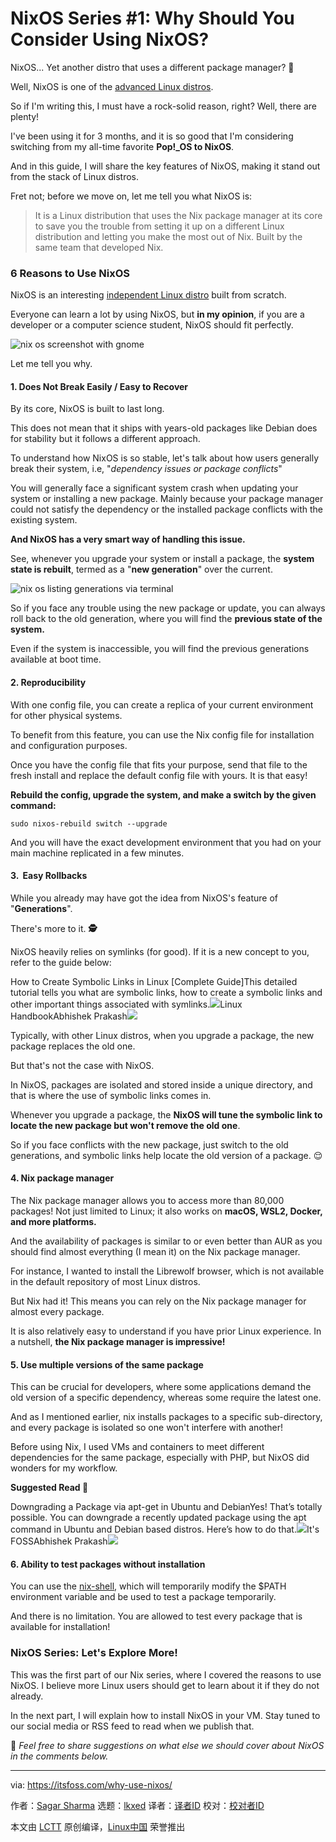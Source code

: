 [#]: subject: "NixOS Series #1: Why Should You Consider Using NixOS?"
[#]: via: "https://itsfoss.com/why-use-nixos/"
[#]: author: "Sagar Sharma https://itsfoss.com/author/sagar/"
[#]: collector: "lkxed"
[#]: translator: " "
[#]: reviewer: " "
[#]: publisher: " "
[#]: url: " "

NixOS Series #1: Why Should You Consider Using NixOS?
======

NixOS... Yet another distro that uses a different package manager? **🤯**

Well, NixOS is one of the [advanced Linux distros][1].

So if I'm writing this, I must have a rock-solid reason, right? Well, there are plenty!

I've been using it for 3 months, and it is so good that I'm considering switching from my all-time favorite **Pop!_OS to NixOS**.

And in this guide, I will share the key features of NixOS, making it stand out from the stack of Linux distros.

Fret not; before we move on, let me tell you what NixOS is:

> It is a Linux distribution that uses the Nix package manager at its core to save you the trouble from setting it up on a different Linux distribution and letting you make the most out of Nix. Built by the same team that developed Nix.

### 6 Reasons to Use NixOS

NixOS is an interesting [independent Linux distro][2] built from scratch.

Everyone can learn a lot by using NixOS, but **in my opinion**, if you are a developer or a computer science student, NixOS should fit perfectly.

![nix os screenshot with gnome][3]

Let me tell you why.

#### 1. Does Not Break Easily / Easy to Recover

By its core, NixOS is built to last long.

This does not mean that it ships with years-old packages like Debian does for stability but it follows a different approach.

To understand how NixOS is so stable, let's talk about how users generally break their system, i.e, "_dependency issues or package conflicts_"

You will generally face a significant system crash when updating your system or installing a new package. Mainly because your package manager could not satisfy the dependency or the installed package conflicts with the existing system.

**And NixOS has a very smart way of handling this issue.**

See, whenever you upgrade your system or install a package, the **system state is rebuilt**, termed as a "**new generation**" over the current.

![nix os listing generations via terminal][4]

So if you face any trouble using the new package or update, you can always roll back to the old generation, where you will find the **previous state of the system.**

Even if the system is inaccessible, you will find the previous generations available at boot time.

#### 2. Reproducibility

With one config file, you can create a replica of your current environment for other physical systems.

To benefit from this feature, you can use the Nix config file for installation and configuration purposes.

Once you have the config file that fits your purpose, send that file to the fresh install and replace the default config file with yours. It is that easy!

**Rebuild the config, upgrade the system, and make a switch by the given command:**

```
sudo nixos-rebuild switch --upgrade
```

And you will have the exact development environment that you had on your main machine replicated in a few minutes.

#### 3.  Easy Rollbacks

While you already may have got the idea from NixOS's feature of "**Generations**".

There's more to it. **🕵️**

NixOS heavily relies on symlinks (for good). If it is a new concept to you, refer to the guide below:

How to Create Symbolic Links in Linux [Complete Guide]This detailed tutorial tells you what are symbolic links, how to create a symbolic links and other important things associated with symlinks.![][5]Linux HandbookAbhishek Prakash![][6]

Typically, with other Linux distros, when you upgrade a package, the new package replaces the old one.

But that's not the case with NixOS.

In NixOS, packages are isolated and stored inside a unique directory, and that is where the use of symbolic links comes in.

Whenever you upgrade a package, the **NixOS will tune the symbolic link to locate the new package but won't remove the old one**.

So if you face conflicts with the new package, just switch to the old generations, and symbolic links help locate the old version of a package. 😌

#### 4. Nix package manager

The Nix package manager allows you to access more than 80,000 packages! Not just limited to Linux; it also works on **macOS, WSL2, Docker, and more platforms.**

And the availability of packages is similar to or even better than AUR as you should find almost everything (I mean it) on the Nix package manager.

For instance, I wanted to install the Librewolf browser, which is not available in the default repository of most Linux distros.

But Nix had it! This means you can rely on the Nix package manager for almost every package.

It is also relatively easy to understand if you have prior Linux experience. In a nutshell, **the Nix package manager is impressive!**

#### 5. Use multiple versions of the same package

This can be crucial for developers, where some applications demand the old version of a specific dependency, whereas some require the latest one.

And as I mentioned earlier, nix installs packages to a specific sub-directory, and every package is isolated so one won't interfere with another!

Before using Nix, I used VMs and containers to meet different dependencies for the same package, especially with PHP, but NixOS did wonders for my workflow.

**Suggested Read 📖**

Downgrading a Package via apt-get in Ubuntu and DebianYes! That’s totally possible. You can downgrade a recently updated package using the apt command in Ubuntu and Debian based distros. Here’s how to do that.![][7]It's FOSSAbhishek Prakash![][8]

#### 6. Ability to test packages without installation

You can use the [nix-shell][9], which will temporarily modify the $PATH environment variable and be used to test a package temporarily.

And there is no limitation. You are allowed to test every package that is available for installation!

### NixOS Series: Let's Explore More!

This was the first part of our Nix series, where I covered the reasons to use NixOS. I believe more Linux users should get to learn about it if they do not already.

In the next part, I will explain how to install NixOS in your VM. Stay tuned to our social media or RSS feed to read when we publish that.

💬 _Feel free to share suggestions on what else we should cover about NixOS in the comments below._

--------------------------------------------------------------------------------

via: https://itsfoss.com/why-use-nixos/

作者：[Sagar Sharma][a]
选题：[lkxed][b]
译者：[译者ID](https://github.com/译者ID)
校对：[校对者ID](https://github.com/校对者ID)

本文由 [LCTT](https://github.com/LCTT/TranslateProject) 原创编译，[Linux中国](https://linux.cn/) 荣誉推出

[a]: https://itsfoss.com/author/sagar/
[b]: https://github.com/lkxed/
[1]: https://itsfoss.com/advanced-linux-distros/
[2]: https://itsfoss.com/independent-linux-distros/
[3]: https://itsfoss.com/content/images/2023/02/nix-os-gnome.png
[4]: https://itsfoss.com/content/images/2023/02/nix-os-generations.png
[5]: https://linuxhandbook.com/content/images/size/w256h256/2021/08/Linux-Handbook-New-Logo.png
[6]: https://linuxhandbook.com/content/images/2020/06/Symbolic-Links-Linux.jpg
[7]: https://itsfoss.com/content/images/size/w256h256/2022/12/android-chrome-192x192.png
[8]: https://itsfoss.com/content/images/2023/02/downgrade-packages-via-apt-get.png
[9]: https://nixos.org/manual/nix/stable/command-ref/nix-shell.html